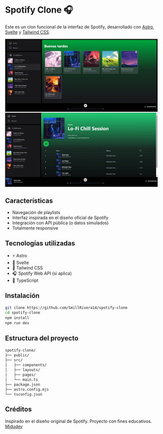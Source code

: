 # Spotify Clone 🎧

Este es un clon funcional de la interfaz de Spotify, desarrollado con [Astro](https://astro.build), [Svelte](https://svelte.dev) y [Tailwind CSS](https://tailwindcss.com).

<img src="./public/home.png" alt="home" width="500"/>

<img src="./public/reproductor.png" alt="home" width="500"/>

## Características

- Navegación de playlists
- Interfaz inspirada en el diseño oficial de Spotify
- Integración con API pública (o datos simulados)
- Totalmente responsive

## Tecnologías utilizadas

- ⚡ Astro
- 🔶 Svelte
- 🎨 Tailwind CSS
- 🎧 Spotify Web API (si aplica)
- 🧠 TypeScript

## Instalación

```bash
git clone https://github.com/SmillRivera14/spotify-clone
cd spotify-clone
npm install
npm run dev
````

## Estructura del proyecto

```
spotify-clone/
├── public/
├── src/
│   ├── components/
│   ├── layouts/
│   ├── pages/
│   └── main.ts
├── package.json
├── astro.config.mjs
└── tsconfig.json
```

## Créditos

Inspirado en el diseño original de Spotify. 
Proyecto con fines educativos.
[Midudev](https://www.youtube.com/watch?v=WRc8lz-bp78&t=4980s)

